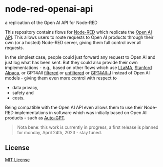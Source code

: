 # node-red-openai-api #

a replication of the Open AI API for Node-RED

This repository contains flows for [Node-RED](https://nodered.org/) which replicate the [Open AI API](https://platform.openai.com/docs/api-reference/introduction). This allows users to route requests to Open AI products through their own (or a hosted) Node-RED server, giving them full control over all requests.

In the simplest case, people could just forward any request to Open AI and just log what has been sent. But they could also provide their own implementations - e.g., based on other flows which use [LLaMA](https://github.com/rozek/node-red-flow-llama), [Stanford Alpaca](https://github.com/rozek/node-red-flow-alpaca), or GPT4All [filtered](https://github.com/rozek/node-red-flow-gpt4all-filtered) or [unfiltered](https://github.com/rozek/node-red-flow-gpt4all-unfiltered) or [GPT4All-J](https://github.com/rozek/node-red-flow-gpt4all-j) instead of Open AI models - giving them even more control with respect to

* data privacy,
* safety and
* costs.

Being compatible with the Open AI API even allows them to use their Node-RED implementations in software which was initially based on Open AI products - such as [Auto-GPT](https://github.com/Significant-Gravitas/Auto-GPT).

> Nota bene: this work is currently in progress, a first release is planned for monday, April 24th, 2023 - stay tuned.

## License ##

[MIT License](LICENSE.md)
